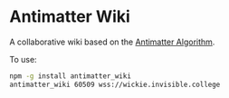 # Antimatter Wiki

A collaborative wiki based on the [Antimatter Algorithm](https://braid.org/antimatter).

To use:

```bash
npm -g install antimatter_wiki
antimatter_wiki 60509 wss://wickie.invisible.college
```
